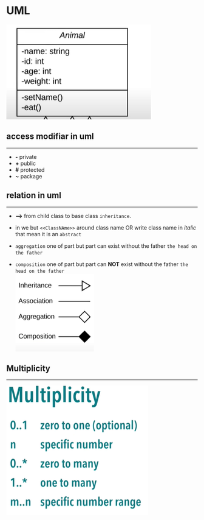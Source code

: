 # UML
![img](./image/UML_build.PNG)

## access modifiar in uml
---
 - **-** private
 - **+** public
 - **#** protected
 - **~** package

 ## relation in uml
 ---

 - **-->** from child class to base class `inheritance`.  
 - in we but `<<ClassNAme>>` around class name OR write class name in *italic* that mean it is an `abstract`

- `aggregation` one of part but part can exist without the father `the head on the father` 

- `composition` one of part but part can **NOT** exist without the father `the head on the father`   
![img](./image/UML_relation.PNG)

## Multiplicity
----
![img](./image/UML_multiplicity.PNG)


